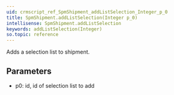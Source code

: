 ```yaml
---
uid: crmscript_ref_SpmShipment_addListSelection_Integer_p_0
title: SpmShipment.addListSelection(Integer p_0)
intellisense: SpmShipment.addListSelection
keywords: addListSelection(Integer)
so.topic: reference
---
```



Adds a selection list to shipment.




## Parameters


 - p0: id, id of selection list to add


